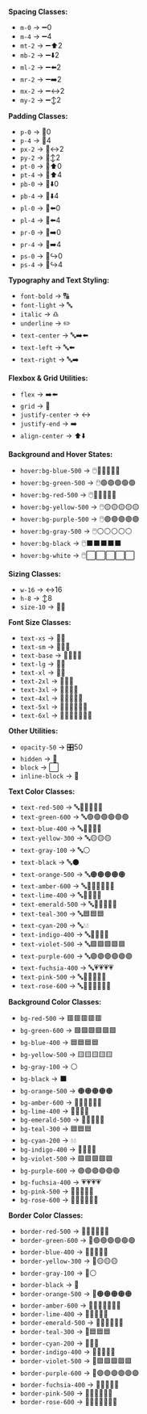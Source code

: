 **Spacing Classes:**  
- `m-0` → ➖0  
- `m-4` → ➖4  
- `mt-2` → ➖⬆️2  
- `mb-2` → ➖⬇️2  
- `ml-2` → ➖⬅️2  
- `mr-2` → ➖➡️2  
- `mx-2` → ➖↔️2  
- `my-2` → ➖↕️2  

**Padding Classes:**  
- `p-0` → 📏0  
- `p-4` → 📏4  
- `px-2` → 📏↔️2  
- `py-2` → 📏↕️2  
- `pt-0` → 📏⬆️0  
- `pt-4` → 📏⬆️4  
- `pb-0` → 📏⬇️0  
- `pb-4` → 📏⬇️4  
- `pl-0` → 📏⬅️0  
- `pl-4` → 📏⬅️4  
- `pr-0` → 📏➡️0  
- `pr-4` → 📏➡️4  
- `ps-0` → 📏↪️0  
- `ps-4` → 📏↪️4  

**Typography and Text Styling:**  
- `font-bold` → 🔠  
- `font-light` → 🔤  
- `italic` → ♎  
- `underline` → ✏️  
- `text-center` → 🔤➡️⬅️  
- `text-left` → 🔤⬅️  
- `text-right` → 🔤➡️  

**Flexbox & Grid Utilities:**  
- `flex` → ➡️⬅️  
- `grid` → 🔲  
- `justify-center` → ↔️  
- `justify-end` → ➡️  
- `align-center` → ⬆️⬇️  

**Background and Hover States:**  
- `hover:bg-blue-500` → 🖱️🔵🔵🔵🔵🔵  
- `hover:bg-green-500` → 🖱️🟢🟢🟢🟢🟢  
- `hover:bg-red-500` → 🖱️🔴🔴🔴🔴🔴  
- `hover:bg-yellow-500` → 🖱️🟡🟡🟡🟡🟡  
- `hover:bg-purple-500` → 🖱️🟣🟣🟣🟣🟣  
- `hover:bg-gray-500` → 🖱️⚪️⚪️⚪️⚪️⚪️  
- `hover:bg-black` → 🖱️⬛⬛⬛⬛⬛  
- `hover:bg-white` → 🖱️⬜⬜⬜⬜⬜  

**Sizing Classes:**  
- `w-16` → ↔️16  
- `h-8` → ↕️8  
- `size-10` → 📐🔟  

**Font Size Classes:**  
- `text-xs` → 🔡🔠  
- `text-sm` → 🔡🔠🔠  
- `text-base` → 🔡🔠🔠🔠  
- `text-lg` → 🔡📏  
- `text-xl` → 🔡📐  
- `text-2xl` → 🔡📐📐  
- `text-3xl` → 🔡📐📐📐  
- `text-4xl` → 🔡📐📐📐📐  
- `text-5xl` → 🔡📐📐📐📐📐  
- `text-6xl` → 🔡📐📐📐📐📐📐  

**Other Utilities:**  
- `opacity-50` → 🎛️50  
- `hidden` → 🙈  
- `block` → ⬜  
- `inline-block` → 📄  

**Text Color Classes:**  
- `text-red-500` → 🔤🔴🔴🔴🔴🔴  
- `text-green-600` → 🔤🟢🟢🟢🟢🟢🟢  
- `text-blue-400` → 🔤🔵🔵🔵🔵  
- `text-yellow-300` → 🔤🟡🟡🟡  
- `text-gray-100` → 🔤⚪️  
- `text-black` → 🔤⚫  
- `text-orange-500` → 🔤🟠🟠🟠🟠🟠  
- `text-amber-600` → 🔤🌟🌟🌟🌟🌟🌟  
- `text-lime-400` → 🔤💚💚💚💚  
- `text-emerald-500` → 🔤💎💎💎💎💎  
- `text-teal-300` → 🔤🟦🟦🟦  
- `text-cyan-200` → 🔤💧💧  
- `text-indigo-400` → 🔤💠💠💠💠  
- `text-violet-500` → 🔤🟪🟪🟪🟪🟪  
- `text-purple-600` → 🔤🟣🟣🟣🟣🟣🟣  
- `text-fuchsia-400` → 🔤💗💗💗💗  
- `text-pink-500` → 🔤🌸🌸🌸🌸🌸  
- `text-rose-600` → 🔤🌹🌹🌹🌹🌹🌹  

**Background Color Classes:**  
- `bg-red-500` → 🟥🟥🟥🟥🟥  
- `bg-green-600` → 🟩🟩🟩🟩🟩🟩  
- `bg-blue-400` → 🟦🟦🟦🟦  
- `bg-yellow-500` → 🟨🟨🟨🟨🟨  
- `bg-gray-100` → ⚪️  
- `bg-black` → ⬛️  
- `bg-orange-500` → 🟠🟠🟠🟠🟠  
- `bg-amber-600` → 🌟🌟🌟🌟🌟🌟  
- `bg-lime-400` → 💚💚💚💚  
- `bg-emerald-500` → 💎💎💎💎💎  
- `bg-teal-300` → 🟦🟦🟦  
- `bg-cyan-200` → 💧💧  
- `bg-indigo-400` → 💠💠💠💠  
- `bg-violet-500` → 🟪🟪🟪🟪🟪  
- `bg-purple-600` → 🟣🟣🟣🟣🟣🟣  
- `bg-fuchsia-400` → 💗💗💗💗  
- `bg-pink-500` → 🌸🌸🌸🌸🌸  
- `bg-rose-600` → 🌹🌹🌹🌹🌹🌹  

**Border Color Classes:**  
- `border-red-500` → 🔲🔴🔴🔴🔴🔴  
- `border-green-600` → 🔲🟢🟢🟢🟢🟢🟢  
- `border-blue-400` → 🔲🔵🔵🔵🔵  
- `border-yellow-300` → 🔲🟡🟡🟡  
- `border-gray-100` → 🔲⚪️  
- `border-black` → 🔲  
- `border-orange-500` → 🔲🟠🟠🟠🟠🟠  
- `border-amber-600` → 🔲🌟🌟🌟🌟🌟🌟  
- `border-lime-400` → 🔲💚💚💚💚  
- `border-emerald-500` → 🔲💎💎💎💎💎  
- `border-teal-300` → 🔲🟦🟦🟦  
- `border-cyan-200` → 🔲💧💧  
- `border-indigo-400` → 🔲💠💠💠💠  
- `border-violet-500` → 🔲🟪🟪🟪🟪🟪  
- `border-purple-600` → 🔲🟣🟣🟣🟣🟣🟣  
- `border-fuchsia-400` → 🔲💗💗💗💗  
- `border-pink-500` → 🔲🌸🌸🌸🌸🌸  
- `border-rose-600` → 🔲🌹🌹🌹🌹🌹🌹
